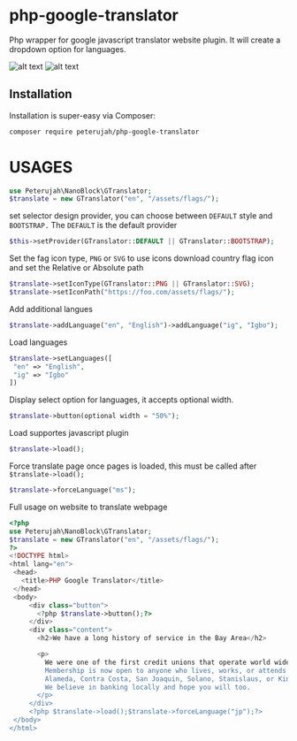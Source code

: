 # php-google-translator
Php wrapper for google javascript translator website plugin. It will create a dropdown option for languages.

![alt text](https://github.com/peterujah/php-google-translator/blob/df2497403282a8d3a9cd629649aa361d3100a503/assets/en.jpg)
![alt text](https://github.com/peterujah/php-google-translator/blob/df2497403282a8d3a9cd629649aa361d3100a503/assets/cn.jpg)


## Installation

Installation is super-easy via Composer:

```md
composer require peterujah/php-google-translator
```


# USAGES

```php 
use Peterujah\NanoBlock\GTranslator;
$translate = new GTranslator("en", "/assets/flags/");
```

set selector design provider, you can choose between `DEFAULT` style and `BOOTSTRAP.`
The `DEFAULT` is the default provider
```php 
$this->setProvider(GTranslator::DEFAULT || GTranslator::BOOTSTRAP);
```

Set the fag icon type, `PNG` or `SVG` to use icons download country flag icon and set the Relative or Absolute path

```php
$translate->setIconType(GTranslator::PNG || GTranslator::SVG);
$translate->setIconPath("https://foo.com/assets/flags/");
 ```
 Add additional langues
 
 ```php
 $translate->addLanguage("en", "English")->addLanguage("ig", "Igbo");
 ```
 
 Load languages 
 
 ```php
 $translate->setLanguages([
  "en" => "English",
  "ig" => "Igbo"
 ])
 ```
 
 Display select option for languages, it accepts optional width.
 ```php 
 $translate->button(optional width = "50%");
 ```
 
 Load supportes javascript plugin
 ```php 
 $translate->load();
 ```
 
  Force translate page once pages is loaded, this must be called after `$translate->load();`
 ```php 
 $translate->forceLanguage("ms");
 ```
 
 Full usage on website to translate webpage
 
 ```php
<?php 
 use Peterujah\NanoBlock\GTranslator;
 $translate = new GTranslator("en", "/assets/flags/");
?>
<!DOCTYPE html>
<html lang="en">
  <head>
    <title>PHP Google Translator</title>
  </head>
  <body>
      <div class="button">
        <?php $translate->button();?>
      </div>
      <div class="content">
        <h2>We have a long history of service in the Bay Area</h2>

        <p>
          We were one of the first credit unions that operate world wide, founded in 1932 as City &amp; County Employees' Credit Union. 
          Membership is now open to anyone who lives, works, or attends school in 
          Alameda, Contra Costa, San Joaquin, Solano, Stanislaus, or Kings counties in California. 
          We believe in banking locally and hope you will too. 
        </p>
      </div>
      <?php $translate->load();$translate->forceLanguage("jp");?>
  </body>
</html>
```
 
